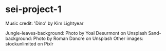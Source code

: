# sei-project-1



Music credit: 'Dino' by Kim Lightyear

Jungle-leaves-background: Photo by Yoal Desurmont on Unsplash
Sand-background: Photo by Roman Dancre on Unsplash
Other images: stockunlimited on Pixlr